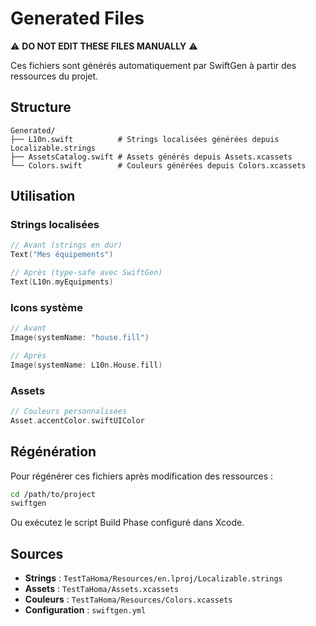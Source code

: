 # Generated Files

⚠️ **DO NOT EDIT THESE FILES MANUALLY** ⚠️

Ces fichiers sont générés automatiquement par SwiftGen à partir des ressources du projet.

## Structure

```
Generated/
├── L10n.swift          # Strings localisées générées depuis Localizable.strings
├── AssetsCatalog.swift # Assets générés depuis Assets.xcassets  
└── Colors.swift        # Couleurs générées depuis Colors.xcassets
```

## Utilisation

### Strings localisées
```swift
// Avant (strings en dur)
Text("Mes équipements")

// Après (type-safe avec SwiftGen)
Text(L10n.myEquipments)
```

### Icons système
```swift
// Avant
Image(systemName: "house.fill")

// Après  
Image(systemName: L10n.House.fill)
```

### Assets
```swift
// Couleurs personnalisées
Asset.accentColor.swiftUIColor
```

## Régénération

Pour régénérer ces fichiers après modification des ressources :

```bash
cd /path/to/project
swiftgen
```

Ou exécutez le script Build Phase configuré dans Xcode.

## Sources

- **Strings** : `TestTaHoma/Resources/en.lproj/Localizable.strings`
- **Assets** : `TestTaHoma/Assets.xcassets`  
- **Couleurs** : `TestTaHoma/Resources/Colors.xcassets`
- **Configuration** : `swiftgen.yml`